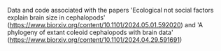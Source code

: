Data and code associated with the papers 'Ecological not social factors explain brain size in cephalopods' (https://www.biorxiv.org/content/10.1101/2024.05.01.592020) and 'A phylogeny of extant coleoid cephalopods with brain data' (https://www.biorxiv.org/content/10.1101/2024.04.29.591691)
